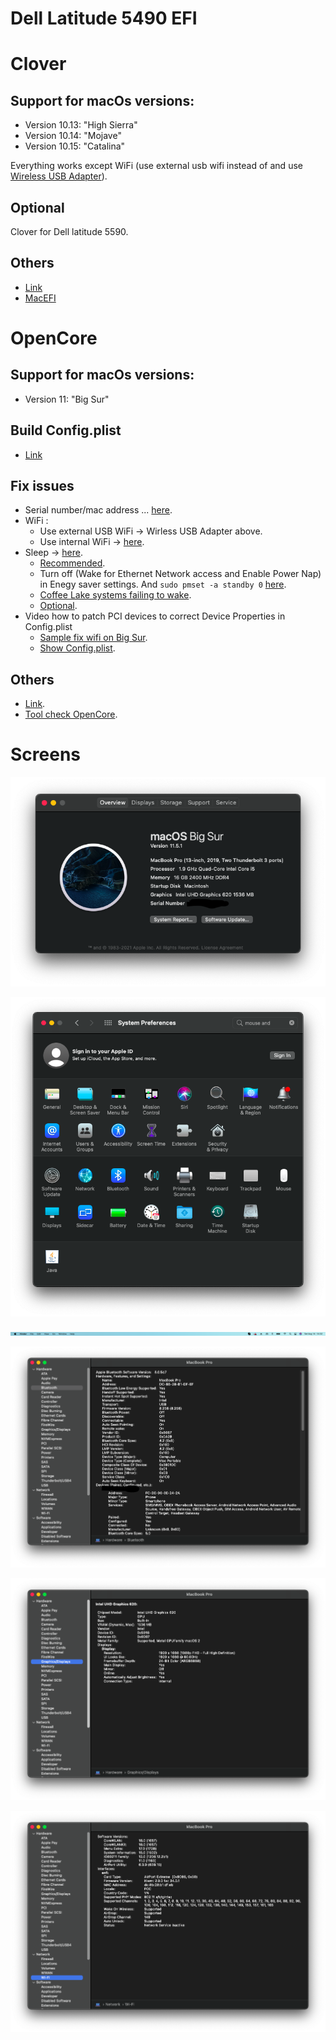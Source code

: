 # Dell Latitude 5490 EFI

# Clover
## Support for macOs versions:
  - Version 10.13: "High Sierra"
  - Version 10.14: "Mojave"
  - Version 10.15: "Catalina"
 
  Everything works except WiFi (use external usb wifi instead of and use [Wireless USB Adapter](https://github.com/chris1111/Wireless-USB-Adapter)).

## Optional
  Clover for Dell latitude 5590.

## Others
- [Link](https://osxlatitude.com/forums/topic/8506-dell-latitude-inspiron-precision-vostro-xps-clover-guide)
- [MacEFI](https://macefi.com/)


# OpenCore

## Support for macOs versions:
 - Version 11: "Big Sur"

## Build Config.plist
 - [Link](https://dortania.github.io/OpenCore-Install-Guide/config-laptop.plist/kaby-lake.html)
## Fix issues
  - Serial number/mac address ... [here](https://dortania.github.io/OpenCore-Post-Install/universal/iservices.html#using-gensmbios).
  - WiFi : 
    - Use external USB WiFi -> Wirless USB Adapter above.
    - Use internal WiFi -> [here](https://openintelwireless.github.io/itlwm/Installation.html#itlwm).
  - Sleep -> [here](https://dortania.github.io/OpenCore-Post-Install/universal/sleep.html#preparations).
      - [Recommended](https://dortania.github.io/OpenCore-Post-Install/usb/misc/keyboard.html#method-3-configuring-darkwake).
      - Turn off (Wake for Ethernet Network access and Enable Power Nap) in Enegy saver settings. And ```sudo pmset -a standby 0``` [here](https://hackintosher.com/forums/thread/improving-sleep-on-a-hackintosh-wakeup-freezes-black-screens.486/).
      - [Coffee Lake systems failing to wake](https://dortania.github.io/OpenCore-Install-Guide/troubleshooting/extended/post-issues.html#coffee-lake-systems-failing-to-wake).
      - [Optional](https://dortania.github.io/OpenCore-Post-Install/usb/misc/instant-wake.html).
  - Video how to patch PCI devices to correct Device Properties in Config.plist
      - [Sample fix wifi on Big Sur](https://www.youtube.com/watch?v=bp06YxnKNTk).
      - [Show Config.plist](https://www.youtube.com/watch?v=BAGp_QfFGf4).
  ## Others
  - [Link](https://www.hackintosh-forum.de/forum/thread/53016-dell-latitude-5490/).
  - [Tool check OpenCore](https://opencore.slowgeek.com/).

  # Screens

  ![System Overview](./images/sys.png)

  ![System Preferences](./images/sys_pref.png)

  ![Sytems Bar](./images/sys_bar.png)

  ![Bluetooth](./images/bluetooth.png)

  ![Graphics](./images/graphics.png)

  ![Wifi](./images/wifi.png)
  